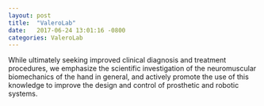 ```yaml
---
layout: post
title:  "ValeroLab"
date:   2017-06-24 13:01:16 -0800
categories: ValeroLab
---
```


While ultimately seeking improved clinical diagnosis and treatment procedures, we emphasize the scientific investigation of the neuromuscular biomechanics of the hand in general, and actively promote the use of this knowledge to improve the design and control of prosthetic and robotic systems.
